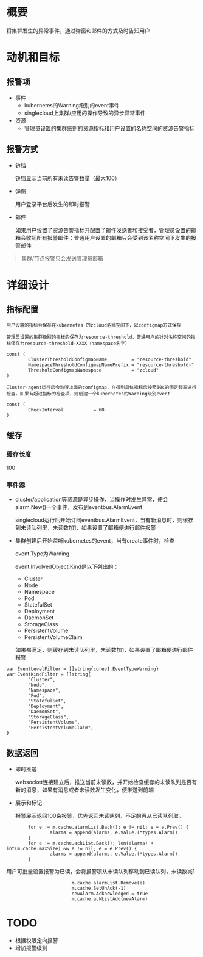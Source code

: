 # 概要
将集群发生的异常事件，通过弹窗和邮件的方式及时告知用户


# 动机和目标
## 报警项
- 事件
	* kubernetes的Warning级别的event事件
	* singlecloud上集群/应用的操作导致的异步异常事件
- 资源
	* 管理员设置的集群级别的资源指标和用户设置的名称空间的资源告警指标

## 报警方式
- 铃铛
	
  铃铛显示当前所有未读告警数量（最大100）
- 弹窗
	
  用户登录平台后发生的即时报警
- 邮件
	
  如果用户设置了资源告警指标并配置了邮件发送者和接受者，管理员设置的邮箱会收到所有报警邮件；普通用户设置的邮箱只会受到该名称空间下发生的报警邮件
> 集群/节点报警只会发送管理员邮箱


# 详细设计

## 指标配置
	用户设置的指标会保存在kubernetes 的zcloud名称空间下，以configmap方式保存
  
	管理员设置的集群级别的指标的保存为resource-threshold，普通用户的针对名称空间的指标保存为resource-threshold-XXXX（namespace名字）
```
const (
        ClusterThresholdConfigmapName         = "resource-threshold"
        NamespaceThresholdConfigmapNamePrefix = "resource-threshold-"
        ThresholdConfigmapNamespace           = "zcloud"
)
```  
	Cluster-agent运行后会监听上面的configmap，在得到具体指标后按照60s的固定频率进行检查，如果有超过指标的检查项，则创建一个kubernetes的Warning级别event

```
const (
        CheckInterval           = 60
)
```
## 缓存

### 缓存长度
  100

### 事件源
- cluster/application等资源是异步操作，当操作时发生异常，便会alarm.New()一个事件，发布到eventbus.AlarmEvent

  singlecloud运行后开始订阅eventbus.AlarmEvent，当有新消息时，则缓存到未读队列里，未读数加1，如果设置了邮箱便进行邮件报警
- 集群创建后开始监听kubernetes的event，当有create事件时，检查

  event.Type为Warning
  
  event.InvolvedObject.Kind是以下列出的：
  * Cluster
  * Node
  * Namespace
  * Pod
  * StatefulSet
  * Deployment
  * DaemonSet
  * StorageClass
  * PersistentVolume
  * PersistentVolumeClaim
  
  如果都满足，则缓存到未读队列里，未读数加1，如果设置了邮箱便进行邮件报警
```
var EventLevelFilter = []string{corev1.EventTypeWarning}
var EventKindFilter = []string{
        "Cluster",
        "Node",
        "Namespace",
        "Pod",
        "StatefulSet",
        "Deployment",
        "DaemonSet",
        "StorageClass",
        "PersistentVolume",
        "PersistentVolumeClaim",
}
```
## 数据返回
- 即时推送

	websocket连接建立后，推送当前未读数，并开始检查缓存的未读队列是否有新的消息，如果有消息或者未读数发生变化，便推送到前端
- 展示和标记

	报警展示返回100条报警，优先返回未读队列，不足的再从已读队列取。
```
        for e := m.cache.alarmList.Back(); e != nil; e = e.Prev() {
                alarms = append(alarms, e.Value.(*types.Alarm))
        }
        for e := m.cache.ackList.Back(); len(alarms) < int(m.cache.maxSize) && e != nil; e = e.Prev() {
                alarms = append(alarms, e.Value.(*types.Alarm))
        }
```
  用户可批量设置报警为已读，会将报警项从未读队列移动到已读队列，未读数减1
```
                        m.cache.alarmList.Remove(e)
                        m.cache.SetUnAck(-1)
                        newAlarm.Acknowledged = true
                        m.cache.ackListAdd(newAlarm)
```

# TODO
- 根据权限定向报警
- 增加报警级别
